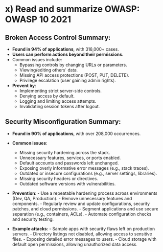 # x) Read and summarize OWASP: OWASP 10 2021


## Broken Access Control Summary:
  - **Found in 94% of applications**, with 318,000+ cases.
  - **Users can perform actions beyond their permissions**.
  - Common issues include:
    - Bypassing controls by changing URLs or parameters.
    - Viewing/editing others' data.
    - Missing API access protections (POST, PUT, DELETE).
    - Privilege escalation (user gaining admin rights).
  - **Prevent by**:
    - Implementing strict server-side controls.
    - Denying access by default.
    - Logging and limiting access attempts.
    - Invalidating session tokens after logout.

## Security Misconfiguration Summary:

  - **Found in 90% of applications**, with over 208,000 occurrences.
  - **Common issues**:
    - Missing security hardening across the stack.
    - Unnecessary features, services, or ports enabled.
    - Default accounts and passwords left unchanged.
    - Exposing overly informative error messages (e.g., stack traces).
    - Outdated or insecure configurations (e.g., server settings, libraries).
    - Missing security headers or directives.
    - Outdated software versions with vulnerabilities.
    
   - **Prevention**:
    - Use a repeatable hardening process across environments (Dev, QA, Production).
    - Remove unnecessary features and components.
    - Regularly review and update configurations, security patches, and cloud permissions.
    - Segment applications and use secure separation (e.g., containers, ACLs).
    - Automate configuration checks and security testing.
    
   - **Example attacks**:
    - Sample apps with security flaws left on production servers.
    - Directory listings not disabled, allowing access to sensitive files.
    - Exposing detailed error messages to users.
    - Cloud storage with default open permissions, allowing unauthorized data access.
